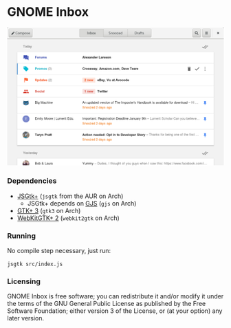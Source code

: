 GNOME Inbox
===========

![Screenshot](screenshot.jpg)

### Dependencies

 * [JSGtk+](https://github.com/WebReflection/jsgtk) (`jsgtk` from the AUR on Arch)
   * JSGtk+ depends on [GJS](https://wiki.gnome.org/Projects/Gjs) (`gjs` on Arch)
 * [GTK+ 3](https://www.gtk.org/) (`gtk3` on Arch)
 * [WebKitGTK+ 2](https://webkitgtk.org/) (`webkit2gtk` on Arch)

### Running

No compile step necessary, just run:

    jsgtk src/index.js

### Licensing

GNOME Inbox is free software; you can redistribute it and/or modify it under the terms of the GNU General Public License as published by the Free Software Foundation; either version 3 of the License, or (at your option) any later version.
